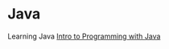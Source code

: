 # Java
Learning Java
[Intro to Programming with Java](https://github.com/SciBorgs/SciGuides/blob/main/projects/intro-to-programming/README.md)
